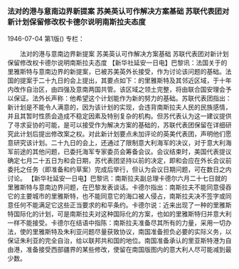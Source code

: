 ### 法对的港与意南边界新提案  苏美英认可作解决方案基础  苏联代表团对新计划保留修改权卡德尔说明南斯拉夫态度

1946-07-04
第1版()
专栏：

　　法对的港与意南边界新提案
    苏美英认可作解决方案基础
    苏联代表团对新计划保留修改权卡德尔说明南斯拉夫态度
    【新华社延安一日电】巴黎讯：法国关于的里雅斯特与意南边界的新提案，已被苏美英外长接受，作为讨论该问题的基础。法国的提案于二十九日的会上提出，其要点如下：的里雅斯特及其邻近区域，于十年内改作自治区，由四强及意南两国共管。该区域之领土完整，将由联合国安理会予以保证。法外长声称：他希望这个计划能作为新的努力的基础。苏联代表团指出：新计划是不能令人满意的，因为该计划的实现，会违背南斯拉夫人民的民族感情，并且其暂时性质会造成不稳定因素及特别复杂的机构。但苏代表认为这一建议提供了寻求妥协的可能，是可以接受作为解决方案的基础的，苏联代表团保留在详细研究此计划后提出修改案之权。对此新计划要点未加评论的英美代表团，声明他们愿意研究该计划。二十九日的会上，还通过了限制意大利海军的决议，对于意大利海军前途的其他问题，已委托海军专家委员会筹备会议。会议结束时，美国代表提议确定七月二十五日为和会日期，苏代表团坚持以前的决定，即和会应在外长会议前委托之任务（即准备和约草案）完成后举行，但认为会议日期问题，可在数日之内讨论。
    【新华社延安一日电】巴黎讯：南斯拉夫副总理卡德尔六月二十七日就的里雅斯特与意南边界问题，在巴黎发表谈话。卡德尔指出：南斯拉夫不能同意侵吞它的主要城市的里雅斯特，也不能同意它的海口被人侵占，南斯拉夫决不签字或同意任何不能满足它这些正当要求的和平条约。卡德尔说：近来出现了一种的里雅斯特国际化的计划，可是南斯拉夫对这种国际化的方案，也如的里雅斯特归并意大利一样不能接受。卡德尔在结语中指陈：南斯拉夫准备尽其所有的力量，采用一切办法，使的里雅斯特及朱利亚问题尽量获致协议，南国准备担负必要的实际义务，以保证朱利亚的完全自治，给以联邦共和国的地位。南国准备承认的里亚斯特港为自由港，准备接受西部疆界的某些修改，使留在南国版图内的意大利人尽可能减到最少数。

